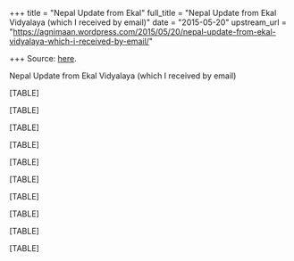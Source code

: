 +++
title = "Nepal Update from Ekal"
full_title = "Nepal Update from Ekal Vidyalaya (which I received by email)"
date = "2015-05-20"
upstream_url = "https://agnimaan.wordpress.com/2015/05/20/nepal-update-from-ekal-vidyalaya-which-i-received-by-email/"

+++
Source: [here](https://agnimaan.wordpress.com/2015/05/20/nepal-update-from-ekal-vidyalaya-which-i-received-by-email/).

Nepal Update from Ekal Vidyalaya   (which I received by email)

[TABLE]

[TABLE]

[TABLE]

[TABLE]

[TABLE]

[TABLE]

[TABLE]

[TABLE]

[TABLE]

[TABLE]

